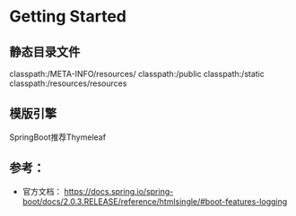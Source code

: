# Getting Started

## 静态目录文件

classpath:/META-INFO/resources/
classpath:/public
classpath:/static
classpath:/resources/resources


## 模版引擎

SpringBoot推荐Thymeleaf

## 参考：
- 官方文档：
https://docs.spring.io/spring-boot/docs/2.0.3.RELEASE/reference/htmlsingle/#boot-features-logging


